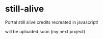 # still-alive
Portal still alive credits recreated in javascript!

will be uploaded soon (my next project)
